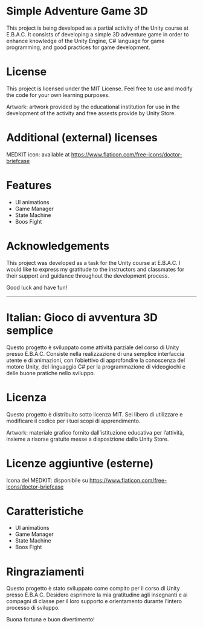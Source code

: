 # Simple Adventure Game 3D

This project is being developed as a partial activity of the Unity course at E.B.A.C. It consists of developing a simple 3D adventure game in order to enhance knowledge of the Unity Engine, C# language for game programming, and good practices for game development.

# License
This project is licensed under the MIT License. Feel free to use and modify the code for your own learning purposes.

Artwork: artwork provided by the educational institution for use in the development of the activity and free assests provide by Unity Store.

# Additional (external) licenses
MEDKIT icon: available at https://www.flaticon.com/free-icons/doctor-briefcase

# Features

- UI animations
- Game Manager
- State Machine
- Boos Fight
  
# Acknowledgements
This project was developed as a task for the Unity course at E.B.A.C.  I would like to express my gratitude to the instructors and classmates for their support and guidance throughout the development process.

Good luck and have fun!

-------------------------

# Italian: Gioco di avventura 3D semplice

Questo progetto è sviluppato come attività parziale del corso di Unity presso E.B.A.C.
Consiste nella realizzazione di una semplice interfaccia utente e di animazioni, con l’obiettivo di approfondire la conoscenza del motore Unity, del linguaggio C# per la programmazione di videogiochi e delle buone pratiche nello sviluppo. 

# Licenza
Questo progetto è distribuito sotto licenza MIT. Sei libero di utilizzare e modificare il codice per i tuoi scopi di apprendimento.

Artwork: materiale grafico fornito dall’istituzione educativa per l’attività, insieme a risorse gratuite messe a disposizione dallo Unity Store. 

# Licenze aggiuntive (esterne)

Icona del MEDKIT: disponibile su https://www.flaticon.com/free-icons/doctor-briefcase

# Caratteristiche

- UI animations
- Game Manager
- State Machine
- Boos Fight

# Ringraziamenti
Questo progetto è stato sviluppato come compito per il corso di Unity presso E.B.A.C. Desidero esprimere la mia gratitudine agli insegnanti e ai compagni di classe per il loro supporto e orientamento durante l'intero processo di sviluppo.

Buona fortuna e buon divertimento!